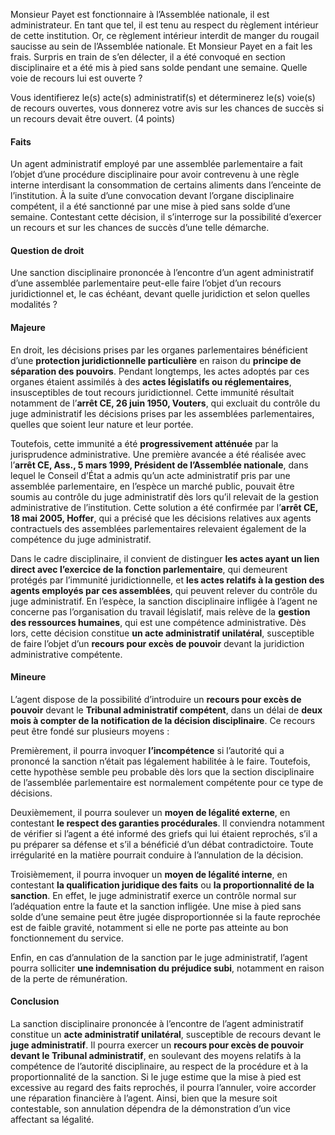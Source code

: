 Monsieur Payet est fonctionnaire à l’Assemblée nationale, il est administrateur. En tant que tel, il est tenu au respect du règlement intérieur de cette institution. Or, ce règlement intérieur interdit de manger du rougail saucisse au sein de l’Assemblée nationale. Et Monsieur Payet en a fait les frais. Surpris en train de s’en délecter, il a été convoqué en section disciplinaire et a été mis à pied sans solde pendant une semaine. Quelle voie de recours lui est ouverte ?

Vous identifierez le(s) acte(s) administratif(s) et déterminerez le(s) voie(s) de recours ouvertes, vous donnerez votre avis sur les chances de succès si un recours devait être ouvert. (4 points)

#### **Faits**

Un agent administratif employé par une assemblée parlementaire a fait l’objet d’une procédure disciplinaire pour avoir contrevenu à une règle interne interdisant la consommation de certains aliments dans l’enceinte de l’institution. À la suite d’une convocation devant l’organe disciplinaire compétent, il a été sanctionné par une mise à pied sans solde d’une semaine. Contestant cette décision, il s’interroge sur la possibilité d’exercer un recours et sur les chances de succès d’une telle démarche.

#### **Question de droit**

Une sanction disciplinaire prononcée à l’encontre d’un agent administratif d’une assemblée parlementaire peut-elle faire l’objet d’un recours juridictionnel et, le cas échéant, devant quelle juridiction et selon quelles modalités ?

#### **Majeure**

En droit, les décisions prises par les organes parlementaires bénéficient d’une **protection juridictionnelle particulière** en raison du **principe de séparation des pouvoirs**. Pendant longtemps, les actes adoptés par ces organes étaient assimilés à des **actes législatifs ou réglementaires**, insusceptibles de tout recours juridictionnel. Cette immunité résultait notamment de l’**arrêt CE, 26 juin 1950, Vouters**, qui excluait du contrôle du juge administratif les décisions prises par les assemblées parlementaires, quelles que soient leur nature et leur portée.

Toutefois, cette immunité a été **progressivement atténuée** par la jurisprudence administrative. Une première avancée a été réalisée avec l’**arrêt CE, Ass., 5 mars 1999, Président de l’Assemblée nationale**, dans lequel le Conseil d’État a admis qu’un acte administratif pris par une assemblée parlementaire, en l’espèce un marché public, pouvait être soumis au contrôle du juge administratif dès lors qu’il relevait de la gestion administrative de l’institution. Cette solution a été confirmée par l’**arrêt CE, 18 mai 2005, Hoffer**, qui a précisé que les décisions relatives aux agents contractuels des assemblées parlementaires relevaient également de la compétence du juge administratif.

Dans le cadre disciplinaire, il convient de distinguer **les actes ayant un lien direct avec l’exercice de la fonction parlementaire**, qui demeurent protégés par l’immunité juridictionnelle, et **les actes relatifs à la gestion des agents employés par ces assemblées**, qui peuvent relever du contrôle du juge administratif. En l’espèce, la sanction disciplinaire infligée à l’agent ne concerne pas l’organisation du travail législatif, mais relève de la **gestion des ressources humaines**, qui est une compétence administrative. Dès lors, cette décision constitue **un acte administratif unilatéral**, susceptible de faire l’objet d’un **recours pour excès de pouvoir** devant la juridiction administrative compétente.

#### **Mineure**

L’agent dispose de la possibilité d’introduire un **recours pour excès de pouvoir** devant le **Tribunal administratif compétent**, dans un délai de **deux mois à compter de la notification de la décision disciplinaire**. Ce recours peut être fondé sur plusieurs moyens :

Premièrement, il pourra invoquer **l’incompétence** si l’autorité qui a prononcé la sanction n’était pas légalement habilitée à le faire. Toutefois, cette hypothèse semble peu probable dès lors que la section disciplinaire de l’assemblée parlementaire est normalement compétente pour ce type de décisions.

Deuxièmement, il pourra soulever un **moyen de légalité externe**, en contestant **le respect des garanties procédurales**. Il conviendra notamment de vérifier si l’agent a été informé des griefs qui lui étaient reprochés, s’il a pu préparer sa défense et s’il a bénéficié d’un débat contradictoire. Toute irrégularité en la matière pourrait conduire à l’annulation de la décision.

Troisièmement, il pourra invoquer un **moyen de légalité interne**, en contestant **la qualification juridique des faits** ou **la proportionnalité de la sanction**. En effet, le juge administratif exerce un contrôle normal sur l’adéquation entre la faute et la sanction infligée. Une mise à pied sans solde d’une semaine peut être jugée disproportionnée si la faute reprochée est de faible gravité, notamment si elle ne porte pas atteinte au bon fonctionnement du service.

Enfin, en cas d’annulation de la sanction par le juge administratif, l’agent pourra solliciter **une indemnisation du préjudice subi**, notamment en raison de la perte de rémunération.

#### **Conclusion**

La sanction disciplinaire prononcée à l’encontre de l’agent administratif constitue un **acte administratif unilatéral**, susceptible de recours devant le **juge administratif**. Il pourra exercer un **recours pour excès de pouvoir devant le Tribunal administratif**, en soulevant des moyens relatifs à la compétence de l’autorité disciplinaire, au respect de la procédure et à la proportionnalité de la sanction. Si le juge estime que la mise à pied est excessive au regard des faits reprochés, il pourra l’annuler, voire accorder une réparation financière à l’agent. Ainsi, bien que la mesure soit contestable, son annulation dépendra de la démonstration d’un vice affectant sa légalité.